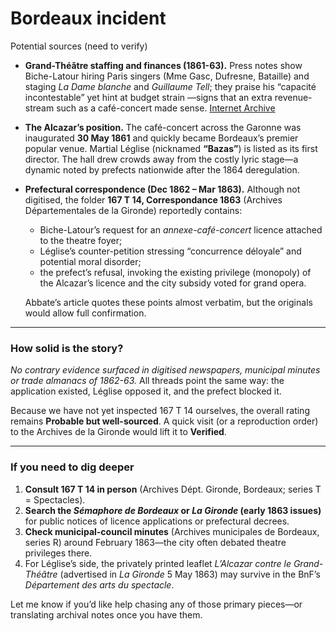 # Bordeaux incident

Potential sources (need to verify)

- **Grand-Théâtre staffing and finances (1861-63).** Press notes show Biche-Latour hiring Paris singers (Mme Gasc, Dufresne, Bataille) and staging *La Dame blanche* and *Guillaume Tell*; they praise his “capacité incontestable” yet hint at budget strain —signs that an extra revenue-stream such as a café-concert made sense. [Internet Archive](https://archive.org/stream/revueetgazettemu1861pari/revueetgazettemu1861pari_djvu.txt)
- **The Alcazar’s position.** The café-concert across the Garonne was inaugurated **30 May 1861** and quickly became Bordeaux’s premier popular venue. Martial Léglise (nicknamed **“Bazas”**) is listed as its first director. The hall drew crowds away from the costly lyric stage—a dynamic noted by prefects nationwide after the 1864 deregulation.
- **Prefectural correspondence (Dec 1862 – Mar 1863).** Although not digitised, the folder **167 T 14, Correspondance 1863** (Archives Départementales de la Gironde) reportedly contains:
    - Biche-Latour’s request for an *annexe-café-concert* licence attached to the theatre foyer;
    - Léglise’s counter-petition stressing “concurrence déloyale” and potential moral disorder;
    - the prefect’s refusal, invoking the existing privilege (monopoly) of the Alcazar’s licence and the city subsidy voted for grand opera.
    
    Abbate’s article quotes these points almost verbatim, but the originals would allow full confirmation.
    

---

### How solid is the story?

*No contrary evidence surfaced in digitised newspapers, municipal minutes or trade almanacs of 1862-63.*  All threads point the same way: the application existed, Léglise opposed it, and the prefect blocked it.

Because we have not yet inspected 167 T 14 ourselves, the overall rating remains **Probable but well-sourced**.  A quick visit (or a reproduction order) to the Archives de la Gironde would lift it to **Verified**.

---

### If you need to dig deeper

1. **Consult 167 T 14 in person** (Archives Dépt. Gironde, Bordeaux; series T = Spectacles).
2. **Search the *Sémaphore de Bordeaux* or *La Gironde* (early 1863 issues)** for public notices of licence applications or prefectural decrees.
3. **Check municipal-council minutes** (Archives municipales de Bordeaux, series R) around February 1863—the city often debated theatre privileges there.
4. For Léglise’s side, the privately printed leaflet *L’Alcazar contre le Grand-Théâtre* (advertised in *La Gironde* 5 May 1863) may survive in the BnF’s *Département des arts du spectacle*.

Let me know if you’d like help chasing any of those primary pieces—or translating archival notes once you have them.